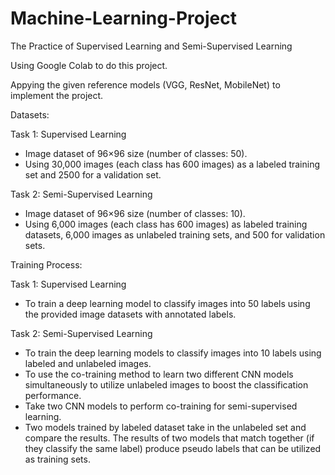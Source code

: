 # Machine-Learning-Project
The Practice of Supervised Learning and Semi-Supervised Learning

Using Google Colab to do this project.


Appying the given reference models (VGG, ResNet, MobileNet) to implement the project.


Datasets:

 Task 1: Supervised Learning
- Image dataset of 96×96 size (number of classes: 50).
- Using 30,000 images (each class has 600 images) as a labeled training set 
and 2500 for a validation set.

 Task 2: Semi-Supervised Learning
- Image dataset of 96×96 size (number of classes: 10).
- Using 6,000 images (each class has 600 images) as labeled training datasets, 
6,000 images as unlabeled training sets, and 500 for validation sets.

Training Process:

 Task 1: Supervised Learning
- To train a deep learning model to classify images into 50 labels using 
the provided image datasets with annotated labels.

Task 2: Semi-Supervised Learning
- To train the deep learning models to classify images into 10 labels
using labeled and unlabeled images.
- To use the co-training method to learn two different CNN models
simultaneously to utilize unlabeled images to boost the classification performance.
- Take two CNN models to perform co-training for semi-supervised learning.
- Two models trained by labeled dataset take in the unlabeled set and
compare the results. The results of two models that match together (if they classify 
the same label) produce pseudo labels that can be utilized as training sets.


